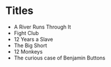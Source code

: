 # Titles

* A River Runs Through It
* Fight Club
* 12 Years a Slave
* The Big Short
* 12 Monkeys
* The curious case of Benjamin Buttons
